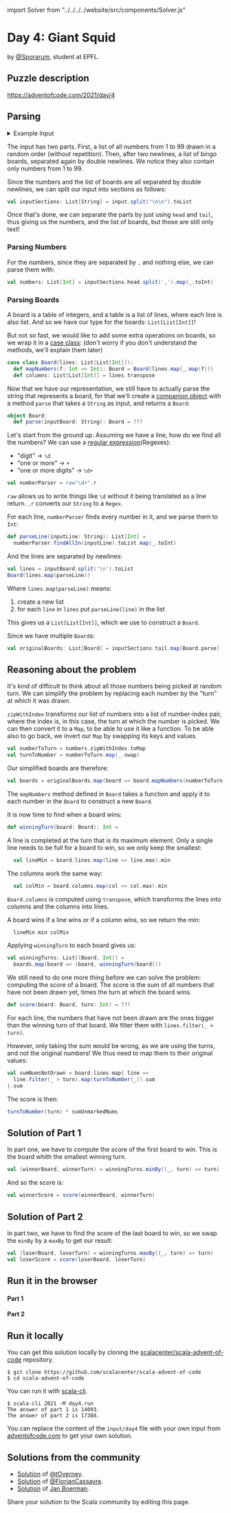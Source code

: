 
import Solver from "../../../../website/src/components/Solver.js"

# Day 4: Giant Squid
by [@Sporarum](https://github.com/sporarum), student at EPFL.

## Puzzle description

https://adventofcode.com/2021/day/4


## Parsing

<details>
  <summary>Example Input</summary>

```
14,30,18,8,3,10,77,4,48,67,28,38,63,43,62,12,68,88,54,32,17,21,83,64,97,53,24,2,60,96,86,23,20,93,65,34,45,46,42,49,71,9,61,16,31,1,29,40,59,87,95,41,39,27,6,25,19,58,80,81,50,79,73,15,70,37,92,94,7,55,85,98,5,84,99,26,66,57,82,75,22,89,74,36,11,76,56,33,13,72,35,78,47,91,51,44,69,0,90,52

13 62 38 10 41
93 59 60 74 75
79 18 57 90 28
56 76 34 96 84
78 42 69 14 19

96 38 62  8  7
78 50 53 29 81
88 45 34 58 52
33 76 13 54 68
59 95 10 80 63

36 26 74 29 55
43 87 46 70 21
 9 17 38 58 63
56 79 85 51  2
50 57 67 86  8

29 78  3 24 79
15 81 20  6 38
97 41 28 42 82
45 68 89 85 92
48 33 40 62  4

<elided>
```
</details>

The input has two parts.
First, a list of all numbers from 1 to 99 drawn in a random order (without repetition).
Then, after two newlines, a list of bingo boards, separated again by double newlines. We notice they also contain only numbers from 1 to 99.

Since the numbers and the list of boards are all separated by double newlines, we can split our input into sections as follows:
```scala
val inputSections: List[String] = input.split("\n\n").toList
```
Once that's done, we can separate the parts by just using `head` and `tail`, thus giving us the numbers, and the list of boards, but those are still only text!

### Parsing Numbers

For the numbers, since they are separated by `,` and nothing else, we can parse them with:
```scala
val numbers: List[Int] = inputSections.head.split(',').map(_.toInt)
```

### Parsing Boards

A board is a table of integers, and a table is a list of lines, where each line is also list.
And so we have our type for the boards: `List[List[Int]]`!

But not so fast, we would like to add some extra operations on boards, so we wrap it in a [case class](https://docs.scala-lang.org/tour/case-classes.html):
(don't worry if you don't understand the methods, we'll explain them later)
```scala
case class Board(lines: List[List[Int]]):
  def mapNumbers(f: Int => Int): Board = Board(lines.map(_.map(f)))
  def columns: List[List[Int]] = lines.transpose
```

Now that we have our representation, we still have to actually parse the string that represents a board, for that we'll create a [companion object](https://docs.scala-lang.org/scala3/book/taste-objects.html) with a method `parse` that takes a `String` as input, and returns a `Board`:

```scala
object Board:
  def parse(inputBoard: String): Board = ???
```

Let's start from the ground up. Assuming we have a line, how do we find all the numbers?
We can use a [regular expression](https://en.wikipedia.org/wiki/Regular_expression)(Regexes):
 - "digit" -> `\d`
 - "one or more" -> `+`
 - "one or more digits" -> `\d+`

```scala
val numberParser = raw"\d+".r
```
`raw` allows us to write things like `\d` without it being translated as a line return.
`.r` converts our `String` to a `Regex`.

For each line, `numberParser` finds every number in it, and we parse them to `Int`:
```scala
def parseLine(inputLine: String): List[Int] =
  numberParser.findAllIn(inputLine).toList.map(_.toInt)
```
And the lines are separated by newlines:
```scala
val lines = inputBoard.split('\n').toList
Board(lines.map(parseLine))
```

Where `lines.map(parseLine)` means:
1. create a new list
2. for each `line` in `lines` put `parseLine(line)` in the list

This gives us a `List[List[Int]]`, which we use to construct a `Board`.

Since we have multiple `Board`s:
```scala
val originalBoards: List[Board] = inputSections.tail.map(Board.parse)
```

## Reasoning about the problem

It's kind of difficult to think about all those numbers being picked at random turn.
We can simplify the problem by replacing each number by the "turn" at which it was drawn.

`zipWithIndex` transforms our list of numbers into a list of number-index pair, where the index is, in this case, the turn at which the number is picked.
We can then convert it to a `Map`, to be able to use it like a function.
To be able also to go back, we invert our `Map` by swapping its keys and values.

```scala
val numberToTurn = numbers.zipWithIndex.toMap
val turnToNumber = numberToTurn.map(_.swap)
```

Our simplified boards are therefore:
```scala
val boards = originalBoards.map(board => board.mapNumbers(numberToTurn))
```

The `mapNumbers` method defined in `Board` takes a function and apply it to each number in the `Board` to construct a new `Board`.

It is now time to find when a board wins:
```scala
def winningTurn(board: Board): Int =
```
A line is completed at the turn that is its maximum element. Only a single line needs to be full for a board to win, so we only keep the smallest:
```scala
  val lineMin = board.lines.map(line => line.max).min
```
The columns work the same way:

```scala
  val colMin = board.columns.map(col => col.max).min
```

`Board.columns` is computed using `transpose`, which transforms the lines into columns and the columns into lines.

A board wins if a line wins or if a column wins, so we return the min:
```scala
  lineMin min colMin
```

Applying `winningTurn` to each board gives us:

```scala
val winningTurns: List[(Board, Int)] =
  boards.map(board => (board, winningTurn(board)))
```

We still need to do one more thing before we can solve the problem: computing the score of a board.
The score is the sum of all numbers that have not been drawn yet, times the turn at which the board wins.

```scala
def score(board: Board, turn: Int) = ???
```

For each line, the numbers that have not been drawn are the ones bigger than the winning turn of that board.
We filter them with `lines.filter(_ > turn)`.

However, only taking the sum would be wrong, as we are using the turns, and not the original numbers!
We thus need to map them to their original values:
```scala
val sumNumsNotDrawn = board.lines.map{ line =>
  line.filter(_ > turn).map(turnToNumber(_)).sum
}.sum
```

The score is then:
```scala
turnToNumber(turn) * sumUnmarkedNums
```

## Solution of Part 1

In part one, we have to compute the score of the first board to win.
This is the board whith the smallest winning turn.
```scala
val (winnerBoard, winnerTurn) = winningTurns.minBy((_, turn) => turn)
```
And so the score is:
```scala
val winnerScore = score(winnerBoard, winnerTurn)
```

## Solution of Part 2
In part two, we have to find the score of the last board to win, so we swap the `minBy` by a `maxBy` to get our result:
```scala
val (loserBoard, loserTurn) = winningTurns.maxBy((_, turn) => turn)
val loserScore = score(loserBoard, loserTurn)
```

## Run it in the browser

#### Part 1

<Solver puzzle="day4-part1" year="2021"/>

#### Part 2

<Solver puzzle="day4-part2" year="2021"/>

## Run it locally

You can get this solution locally by cloning the [scalacenter/scala-advent-of-code](https://github.com/scalacenter/scala-advent-of-code) repository.
```
$ git clone https://github.com/scalacenter/scala-advent-of-code
$ cd scala-advent-of-code
```

You can run it with [scala-cli](https://scala-cli.virtuslab.org/).

```
$ scala-cli 2021 -M day4.run
The answer of part 1 is 14093.
The answer of part 2 is 17388.
```

You can replace the content of the `input/day4` file with your own input from [adventofcode.com](https://adventofcode.com/2021/day/4) to get your own solution.


## Solutions from the community

- [Solution](https://github.com/tOverney/AdventOfCode2021/blob/main/src/main/scala/ch/overney/aoc/day4/) of [@tOverney](https://github.com/tOverney).
- [Solution](https://github.com/FlorianCassayre/AdventOfCode-2021/blob/master/src/main/scala/adventofcode/solutions/Day04.scala) of [@FlorianCassayre](https://github.com/FlorianCassayre).
- [Solution](https://github.com/Jannyboy11/AdventOfCode2021/blob/main/src/main/scala/day04/Day04.scala) of [Jan Boerman](https://twitter.com/JanBoerman95).

Share your solution to the Scala community by editing this page.
